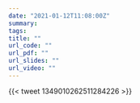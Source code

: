 ```yaml
---
date: "2021-01-12T11:08:00Z"
summary:
tags:
title: ""
url_code: ""
url_pdf: ""
url_slides: ""
url_video: ""
---
```

{{< tweet 1349010262511284226 >}}